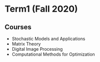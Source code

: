 # Term1 (Fall 2020)


## Courses

* Stochastic Models and Applications
* Matrix Theory
* Digital Image Processing
* Computational Methods for Optimization
